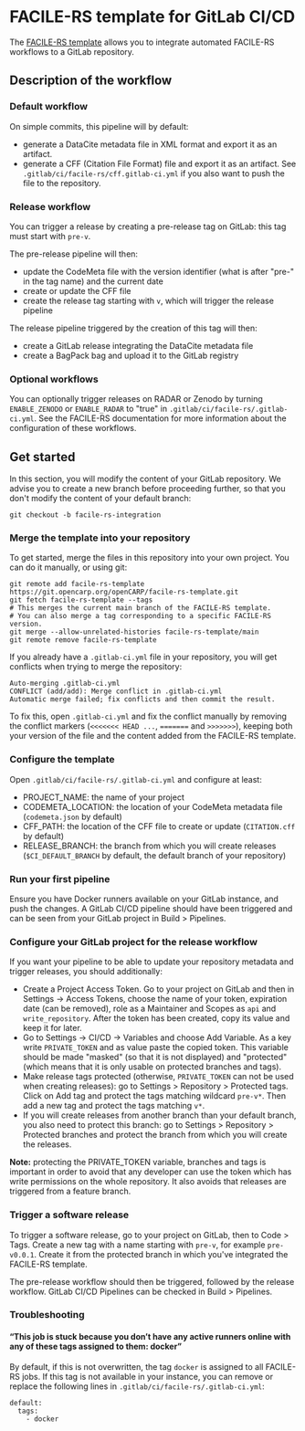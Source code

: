 # FACILE-RS template for GitLab CI/CD

The [FACILE-RS template](https://git.opencarp.org/openCARP/facile-rs-template) allows you to integrate automated FACILE-RS workflows to a GitLab repository.

## Description of the workflow

### Default workflow

On simple commits, this pipeline will by default:
- generate a DataCite metadata file in XML format and export it as an artifact.
- generate a CFF (Citation File Format) file and export it as an artifact. See `.gitlab/ci/facile-rs/cff.gitlab-ci.yml` if you also want to push the file to the repository.

### Release workflow

You can trigger a release by creating a pre-release tag on GitLab: this tag must start with `pre-v`.

The pre-release pipeline will then:
- update the CodeMeta file with the version identifier (what is after "pre-" in the tag name) and the current date
- create or update the CFF file
- create the release tag starting with `v`, which will trigger the release pipeline

The release pipeline triggered by the creation of this tag will then:
- create a GitLab release integrating the DataCite metadata file
- create a BagPack bag and upload it to the GitLab registry

### Optional workflows

You can optionally trigger releases on RADAR or Zenodo by turning `ENABLE_ZENODO` or `ENABLE_RADAR` to "true" in `.gitlab/ci/facile-rs/.gitlab-ci.yml`.
See the FACILE-RS documentation for more information about the configuration of these workflows.

## Get started

In this section, you will modify the content of your GitLab repository. We advise you to create a new branch before proceeding further, so that you don't modify the content of your default branch:
```
git checkout -b facile-rs-integration
```

### Merge the template into your repository

To get started, merge the files in this repository into your own project.
You can do it manually, or using git:
```
git remote add facile-rs-template https://git.opencarp.org/openCARP/facile-rs-template.git
git fetch facile-rs-template --tags
# This merges the current main branch of the FACILE-RS template.
# You can also merge a tag corresponding to a specific FACILE-RS version.
git merge --allow-unrelated-histories facile-rs-template/main
git remote remove facile-rs-template
```

If you already have a `.gitlab-ci.yml` file in your repository, you will get conflicts when trying to merge the repository:
```
Auto-merging .gitlab-ci.yml
CONFLICT (add/add): Merge conflict in .gitlab-ci.yml
Automatic merge failed; fix conflicts and then commit the result.
```
To fix this, open `.gitlab-ci.yml` and fix the conflict manually by removing the conflict markers (`<<<<<<< HEAD ...`, `=======` and `>>>>>>>`), keeping both your version of the file and the content added from the FACILE-RS template.

### Configure the template

Open `.gitlab/ci/facile-rs/.gitlab-ci.yml` and configure at least:
- PROJECT_NAME: the name of your project
- CODEMETA_LOCATION: the location of your CodeMeta metadata file (`codemeta.json` by default)
- CFF_PATH: the location of the CFF file to create or update (`CITATION.cff` by default)
- RELEASE_BRANCH: the branch from which you will create releases (`$CI_DEFAULT_BRANCH` by default, the default branch of your repository)

### Run your first pipeline

Ensure you have Docker runners available on your GitLab instance, and push the changes.
A GitLab CI/CD pipeline should have been triggered and can be seen from your GitLab project in Build > Pipelines.

### Configure your GitLab project for the release workflow

If you want your pipeline to be able to update your repository metadata and trigger releases, you should additionally:
- Create a Project Access Token. Go to your project on GitLab and then in Settings -> Access Tokens, choose the name of your token, expiration date (can be removed), role as a Maintainer and Scopes as `api` and `write_repository`. After the token has been created, copy its value and keep it for later.
- Go to Settings -> CI/CD -> Variables and choose Add Variable. As a key write `PRIVATE_TOKEN` and as value paste the copied token. This variable should be made "masked" (so that it is not displayed) and "protected" (which means that it is only usable on protected branches and tags).
- Make release tags protected (otherwise, `PRIVATE_TOKEN` can not be used when creating releases): go to Settings > Repository > Protected tags. Click on Add tag and protect the tags matching wildcard `pre-v*`. Then add a new tag and protect the tags matching `v*`.
- If you will create releases from another branch than your default branch, you also need to protect this branch: go to Settings > Repository > Protected branches and protect the branch from which you will create the releases.

**Note:** protecting the PRIVATE_TOKEN variable, branches and tags is important in order to avoid that any developer can use the token which has write permissions on the whole repository. It also avoids that releases are triggered from a feature branch.

### Trigger a software release

To trigger a software release, go to your project on GitLab, then to Code > Tags. Create a new tag with a name starting with `pre-v`, for example `pre-v0.0.1`. Create it from the protected branch in which you've integrated the FACILE-RS template.

The pre-release workflow should then be triggered, followed by the release workflow. GitLab CI/CD Pipelines can be checked in Build > Pipelines.

### Troubleshooting

#### “This job is stuck because you don’t have any active runners online with any of these tags assigned to them: docker”

By default, if this is not overwritten, the tag `docker` is assigned to all FACILE-RS jobs. If this tag is not available in your instance, you can remove or replace the following lines in `.gitlab/ci/facile-rs/.gitlab-ci.yml`:
```
default:
  tags:
    - docker
```
